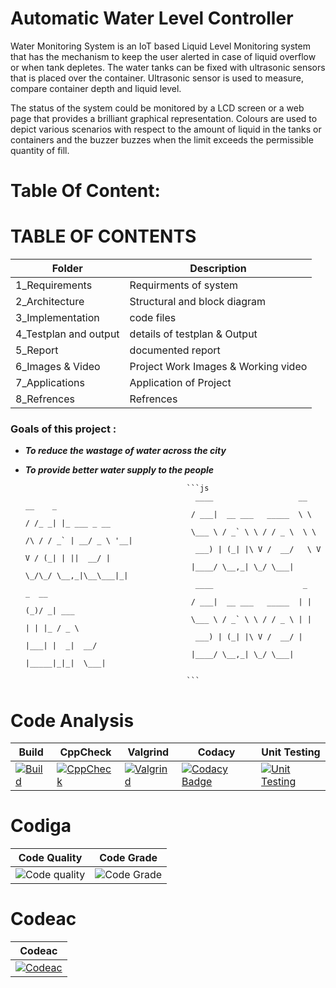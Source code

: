 # Automatic Water Level Controller

   Water Monitoring System is an IoT based Liquid Level Monitoring system that has the mechanism to keep the user alerted in case of liquid overflow or when tank depletes. The water tanks can be fixed with ultrasonic sensors that is placed over the container. Ultrasonic sensor is used to measure, compare container depth and liquid level.

   The status of the system could be monitored by a LCD screen or a web page that provides a brilliant graphical representation. Colours are used to depict various scenarios with respect to the amount of liquid in the tanks or containers and the buzzer buzzes when the limit exceeds the permissible quantity of fill.
   
   # Table Of Content:
   
   # TABLE OF CONTENTS

|Folder|Description|
|------|------------- |
| 1_Requirements        | Requirments of system        |
| 2_Architecture        | Structural and block diagram |
| 3_Implementation      | code files                   | 
| 4_Testplan and output | details of testplan & Output |
| 5_Report              | documented report            |
| 6_Images & Video      | Project Work Images & Working video|
| 7_Applications        | Application of Project       |
| 8_Refrences           | Refrences                    |

### Goals of this project :

- **_To reduce the wastage of water across the city_**
- **_To provide better water supply to the people_**

                                          ```js
                                            ____                   __        __    _
                                           / ___|  __ ___   _____  \ \      / /_ _| |_ ___ _ __
                                           \___ \ / _` \ \ / / _ \  \ \ /\ / / _` | __/ _ \ '__|
                                            ___) | (_| |\ V /  __/   \ V  V / (_| | ||  __/ |
                                           |____/ \__,_| \_/ \___|    \_/\_/ \__,_|\__\___|_|
                                            ____                    _     _  __
                                           / ___|  __ ___   _____  | |   (_)/ _| ___
                                           \___ \ / _` \ \ / / _ \ | |   | | |_ / _ \
                                            ___) | (_| |\ V /  __/ | |___| |  _|  __/
                                           |____/ \__,_| \_/ \___| |_____|_|_|  \___|

                                          ```
                                          
# Code Analysis

| Build | CppCheck | Valgrind | Codacy | Unit Testing | 
|--|--|--|--|--|
|[![Build](https://github.com/Chinmay1206/M2-EmbSys/actions/workflows/Build.yml/badge.svg)](https://github.com/Chinmay1206/M2-EmbSys/actions/workflows/Build.yml)|[![CppCheck](https://github.com/Chinmay1206/M2-EmbSys/actions/workflows/CppCheck.yml/badge.svg)](https://github.com/Chinmay1206/M2-EmbSys/actions/workflows/CppCheck.yml)|[![Valgrind](https://github.com/Chinmay1206/M2-EmbSys/actions/workflows/Valgrind.yml/badge.svg)](https://github.com/Chinmay1206/M2-EmbSys/actions/workflows/Valgrind.yml)|[![Codacy Badge](https://app.codacy.com/project/badge/Grade/7a892dae3f244d07974b8d425d06cd3b)](https://www.codacy.com/gh/Chinmay1206/M2-EmbSys/dashboard?utm_source=github.com&amp;utm_medium=referral&amp;utm_content=Chinmay1206/M2-EmbSys&amp;utm_campaign=Badge_Grade)|[![Unit Testing](https://github.com/Chinmay1206/M2-EmbSys/actions/workflows/Unit%20Testing.yml/badge.svg)](https://github.com/Chinmay1206/M2-EmbSys/actions/workflows/Unit%20Testing.yml)

# Codiga

| Code Quality | Code Grade | 
|--|--|
| ![Code quality](https://api.codiga.io/project/31699/score/svg) | ![Code Grade](https://api.codiga.io/project/31699/status/svg)


# Codeac
| Codeac |
|--|
|[![Codeac](https://static.codeac.io/badges/2-460721774.svg "Codeac")](https://app.codeac.io/github/Chinmay1206/M2-EmbSys)






